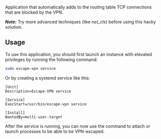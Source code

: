 Application that automatically adds to the routing table TCP connections that are blocked by the VPN.

***Note:*** Try more advanced techniques (like _net_cls_) before using this hacky solution.

## Usage

To use this application, you should first launch an instance with elevated privileges by running the following command:
```sh
sudo escape-vpn service
```
Or by creating a systemd service like this:
```
[Unit]
Description=Escape-VPN service

[Service]
ExecStart=/usr/bin/escape-vpn service

[Install]
WantedBy=multi-user.target
```

After the service is running, you can now use the command to attach or launch processes to be able to be VPN-escaped.
